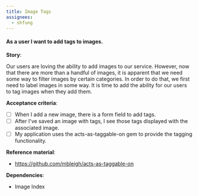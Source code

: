 ```yaml
---
title: Image Tags
assignees:
  - shfung
---
```


#### As a user I want to add tags to images.

__Story__:

Our users are loving the ability to add images to our service. However, now
that there are more than a handful of images, it is apparent that we need some
way to filter images by certain categories. In order to do that, we first need
to label images in some way. It is time to add the ability for our users to tag
images when they add them.

__Acceptance criteria__:
- [ ] When I add a new image, there is a form field to add tags.
- [ ] After I've saved an image with tags, I see those tags displayed with the
  associated image.
- [ ] My application uses the acts-as-taggable-on gem to provide the tagging
  functionality.

__Reference material__:
- https://github.com/mbleigh/acts-as-taggable-on

__Dependencies__:
- Image Index
